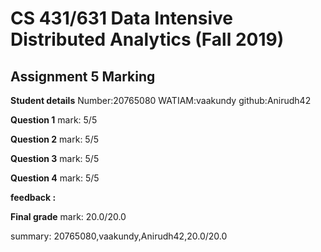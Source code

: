 # CS 431/631 Data Intensive Distributed Analytics (Fall 2019)
## Assignment 5 Marking

**Student details**
Number:20765080
WATIAM:vaakundy
github:Anirudh42

**Question 1**
mark: 5/5

**Question 2**
mark: 5/5

**Question 3**
mark: 5/5

**Question 4**
mark: 5/5

**feedback :** 

**Final grade**
mark: 20.0/20.0

summary: 20765080,vaakundy,Anirudh42,20.0/20.0